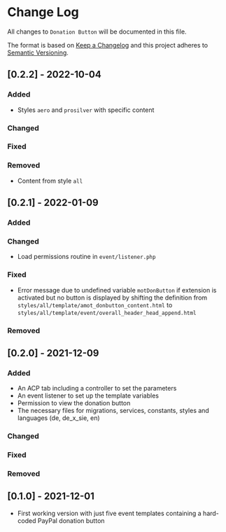# Change Log
All changes to `Donation Button` will be documented in this file.

The format is based on [Keep a Changelog](http://keepachangelog.com/)
and this project adheres to [Semantic Versioning](http://semver.org/).
  
## [0.2.2] - 2022-10-04

### Added
-	Styles `aero` and `prosilver` with specific content

### Changed


### Fixed


### Removed
-	Content from style `all`
  
  
## [0.2.1] - 2022-01-09

### Added

### Changed
-	Load permissions routine in `event/listener.php`

### Fixed
-	Error message due to undefined variable `motDonButton` if extension is activated but no button is displayed by shifting the definition from
	`styles/all/template/amot_donbutton_content.html` to `styles/all/template/event/overall_header_head_append.html`

### Removed

  
  
## [0.2.0] - 2021-12-09

### Added
-	An ACP tab including a controller to set the parameters
-	An event listener to set up the template variables
-	Permission to view the donation button
-	The necessary files for migrations, services, constants, styles and languages (de, de_x_sie, en)

### Changed

### Fixed
  
### Removed
  
  
## [0.1.0] - 2021-12-01
-	First working version with just five event templates containing a hard-coded PayPal donation button
